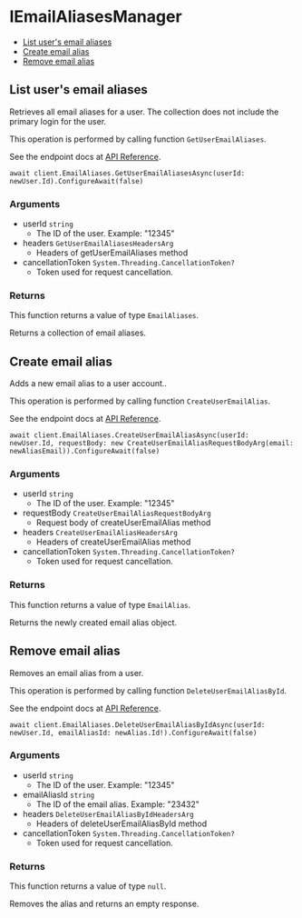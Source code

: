 # IEmailAliasesManager


- [List user's email aliases](#list-users-email-aliases)
- [Create email alias](#create-email-alias)
- [Remove email alias](#remove-email-alias)

## List user's email aliases

Retrieves all email aliases for a user. The collection
does not include the primary login for the user.

This operation is performed by calling function `GetUserEmailAliases`.

See the endpoint docs at
[API Reference](https://developer.box.com/reference/get-users-id-email-aliases/).

<!-- sample get_users_id_email_aliases -->
```
await client.EmailAliases.GetUserEmailAliasesAsync(userId: newUser.Id).ConfigureAwait(false)
```

### Arguments

- userId `string`
  - The ID of the user. Example: "12345"
- headers `GetUserEmailAliasesHeadersArg`
  - Headers of getUserEmailAliases method
- cancellationToken `System.Threading.CancellationToken?`
  - Token used for request cancellation.


### Returns

This function returns a value of type `EmailAliases`.

Returns a collection of email aliases.


## Create email alias

Adds a new email alias to a user account..

This operation is performed by calling function `CreateUserEmailAlias`.

See the endpoint docs at
[API Reference](https://developer.box.com/reference/post-users-id-email-aliases/).

<!-- sample post_users_id_email_aliases -->
```
await client.EmailAliases.CreateUserEmailAliasAsync(userId: newUser.Id, requestBody: new CreateUserEmailAliasRequestBodyArg(email: newAliasEmail)).ConfigureAwait(false)
```

### Arguments

- userId `string`
  - The ID of the user. Example: "12345"
- requestBody `CreateUserEmailAliasRequestBodyArg`
  - Request body of createUserEmailAlias method
- headers `CreateUserEmailAliasHeadersArg`
  - Headers of createUserEmailAlias method
- cancellationToken `System.Threading.CancellationToken?`
  - Token used for request cancellation.


### Returns

This function returns a value of type `EmailAlias`.

Returns the newly created email alias object.


## Remove email alias

Removes an email alias from a user.

This operation is performed by calling function `DeleteUserEmailAliasById`.

See the endpoint docs at
[API Reference](https://developer.box.com/reference/delete-users-id-email-aliases-id/).

<!-- sample delete_users_id_email_aliases_id -->
```
await client.EmailAliases.DeleteUserEmailAliasByIdAsync(userId: newUser.Id, emailAliasId: newAlias.Id!).ConfigureAwait(false)
```

### Arguments

- userId `string`
  - The ID of the user. Example: "12345"
- emailAliasId `string`
  - The ID of the email alias. Example: "23432"
- headers `DeleteUserEmailAliasByIdHeadersArg`
  - Headers of deleteUserEmailAliasById method
- cancellationToken `System.Threading.CancellationToken?`
  - Token used for request cancellation.


### Returns

This function returns a value of type `null`.

Removes the alias and returns an empty response.


